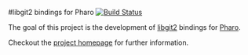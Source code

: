 #libgit2 bindings for Pharo [![Build Status](https://travis-ci.org/pharo-vcs/lobgit2-pharo-bindings.svg)](https://travis-ci.org/pharo-vcs/lobgit2-pharo-bindings.svg)

The goal of this project is the development of [libgit2](http://libgit2.github.com) bindings for [Pharo](http://pharo-project.org).

Checkout the [project homepage](http://theseion.github.io/LibGit) for further information.
